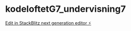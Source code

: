 # kodeloftetG7_undervisning7

[Edit in StackBlitz next generation editor ⚡️](https://stackblitz.com/~/github.com/JulieKodehode/kodeloftetG7_undervisning7)
